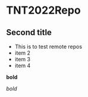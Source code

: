 # TNT2022Repo

## Second title

* This is to test remote repos
* item 2
* item 3
* item 4

**bold**

*bold*
